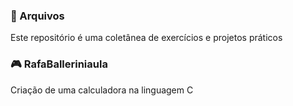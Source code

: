 ### 📁 Arquivos
Este repositório é uma coletânea de exercícios e projetos práticos

### 🎮 RafaBalleriniaula
Criação de uma calculadora na linguagem C
